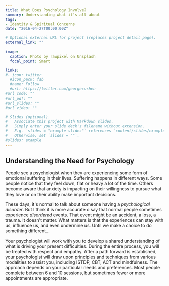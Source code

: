 ```yaml
---
title: What Does Psychology Involve?
summary: Understanding what it's all about
tags:
- Identity & Spiritual Concerns
date: "2016-04-27T00:00:00Z"

# Optional external URL for project (replaces project detail page).
external_link: ""

image:
  caption: Photo by rawpixel on Unsplash
  focal_point: Smart

links:
#- icon: twitter
  #icon_pack: fab
  #name: Follow
  #url: https://twitter.com/georgecushen
#url_code: ""
#url_pdf: ""
#url_slides: ""
#url_video: ""

# Slides (optional).
#   Associate this project with Markdown slides.
#   Simply enter your slide deck's filename without extension.
#   E.g. `slides = "example-slides"` references `content/slides/example-slides.md`.
#   Otherwise, set `slides = ""`.
#slides: example
---
```


## Understanding the Need for Psychology  

People see a psychologist when they are experiencing some form of emotional suffering in their lives. Suffering happens in different ways. Some people notice that they feel down, flat or heavy a lot of the time. Others become aware that anxiety is impacting on their willingness to pursue what they love or on their ability make important decisions.

These days, it's normal to talk about someone having a *psychological disorder*. But I think it is more accurate o say that normal people sometimes experience  *disordered* events. That event might be an accident, a loss, a trauma. It doesn't matter. What matters is that the experiences can stay with us, influence us, and even undermine us. Until we make a choice to do something different...

Your psychologist will work with you to develop a shared understanding of what is driving your present difficulties. During the entire process, you will be treated with respect and empathy. After a path forward is established, your psychologist will draw upon principles and techniques from various modalities to assist you, including ISTDP, CBT, ACT and mindfulness. The approach depends on your particular needs and preferences. Most people complete between 6 and 10 sessions, but sometimes fewer or more appointments are appropriate.
